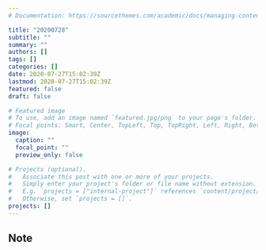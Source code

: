 ```yaml
---
# Documentation: https://sourcethemes.com/academic/docs/managing-content/

title: "20200728"
subtitle: ""
summary: ""
authors: []
tags: []
categories: []
date: 2020-07-27T15:02:39Z
lastmod: 2020-07-27T15:02:39Z
featured: false
draft: false

# Featured image
# To use, add an image named `featured.jpg/png` to your page's folder.
# Focal points: Smart, Center, TopLeft, Top, TopRight, Left, Right, BottomLeft, Bottom, BottomRight.
image:
  caption: ""
  focal_point: ""
  preview_only: false

# Projects (optional).
#   Associate this post with one or more of your projects.
#   Simply enter your project's folder or file name without extension.
#   E.g. `projects = ["internal-project"]` references `content/project/deep-learning/index.md`.
#   Otherwise, set `projects = []`.
projects: []
---
```


## Note

